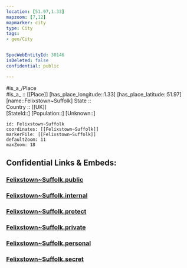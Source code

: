 ```yaml
---
location: [51.97,1.33] 
mapzoom: [7,12] 
mapmarker: city 
type: City
tags:
- geo/City


SpocWebEntityId: 30146
isDeleted: false
confidential: public

---
```

#is_a_/Place  
#is_a_ :: [[Place]] 
[has_place_longitude::1.33] 
[has_place_latitude::51.97] 
[name::Felixstown~Suffolk] 
State ::  
Country :: [[UK]]  
[StateId::] 
[Population::] 
[Unknown::] 


```leaflet
id: Felixstown~Suffolk
coordinates: [[Felixstown~Suffolk]] 
markerFile: [[Felixstown~Suffolk]] 
defaultZoom: 11 
maxZoom: 18
```


## Confidential Links & Embeds: 

### [Felixstown~Suffolk.public](/_public/\Earth\Continent\Europe\Europe~North\UK\England\Regions~England\East_of_England\Suffolk\cities~Suffolk\Suffolkcoastal\cities~SuffolkcoastalFelixstown~Suffolk.public.md) 

### [Felixstown~Suffolk.internal](/_internal/\Earth\Continent\Europe\Europe~North\UK\England\Regions~England\East_of_England\Suffolk\cities~Suffolk\Suffolkcoastal\cities~SuffolkcoastalFelixstown~Suffolk.internal.md) 

### [Felixstown~Suffolk.protect](/_protect/\Earth\Continent\Europe\Europe~North\UK\England\Regions~England\East_of_England\Suffolk\cities~Suffolk\Suffolkcoastal\cities~SuffolkcoastalFelixstown~Suffolk.protect.md) 

### [Felixstown~Suffolk.private](/_private/\Earth\Continent\Europe\Europe~North\UK\England\Regions~England\East_of_England\Suffolk\cities~Suffolk\Suffolkcoastal\cities~SuffolkcoastalFelixstown~Suffolk.private.md) 

### [Felixstown~Suffolk.personal](/_personal/\Earth\Continent\Europe\Europe~North\UK\England\Regions~England\East_of_England\Suffolk\cities~Suffolk\Suffolkcoastal\cities~SuffolkcoastalFelixstown~Suffolk.personal.md) 

### [Felixstown~Suffolk.secret](/_secret/\Earth\Continent\Europe\Europe~North\UK\England\Regions~England\East_of_England\Suffolk\cities~Suffolk\Suffolkcoastal\cities~SuffolkcoastalFelixstown~Suffolk.secret.md)

